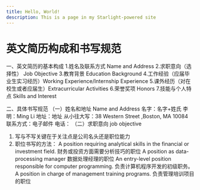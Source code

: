 ```yaml
---
title: Hello, World!
description: This is a page in my Starlight-powered site
---
```


# 英文简历构成和书写规范

一、英文简历的基本构成
1.姓名及联系方式 Name and Address
2.求职意向（选择性） Job Objective
3.教育背景 Education Background
4.工作经验（应届毕业生实习经历）Working Experience/Internship Experience
5.课外经历（对在校生或者应届生）Extracurricular Activities
6.荣誉奖项 Honors
7.技能与个人特点 Skills and Interest

二、具体书写规范
（一）姓名和地址 Name and Address
名字：名字+姓氏 李明：Ming Li
地址：地址 从小往大写：38 Western Street ,Boston, MA 10084
联系方式：电子邮件
电话：
（二）求职意向 job objective

1. 写与不写关键在于关注点是公司名头还是职位能力
2. 职位书写的方法：
A position requiring analytical skills in the financial or investment field.
财务或投资方面需要分析技巧的职位
A position as data-processing manager
数据处理经理的职位
An entry-level position responsible for computer programming.
负责计算机程序开发的初级职务。
A position in charge of management training programs.
负责管理培训项目的职位
